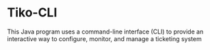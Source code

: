 # Tiko-CLI
This Java program uses a command-line interface (CLI) to provide an interactive way to configure, monitor, and manage a ticketing system
